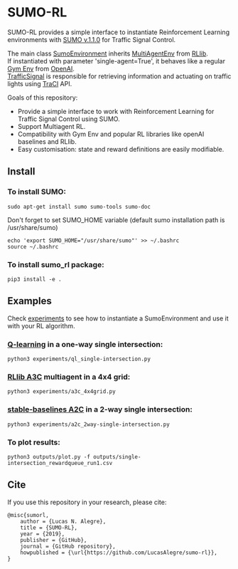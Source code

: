 # SUMO-RL

SUMO-RL provides a simple interface to instantiate Reinforcement Learning environments with [SUMO v.1.1.0](https://github.com/eclipse/sumo) for Traffic Signal Control. 

The main class [SumoEnvironment](https://github.com/LucasAlegre/sumo-rl/blob/master/environment/env.py) inherits [MultiAgentEnv](https://github.com/ray-project/ray/blob/master/python/ray/rllib/env/multi_agent_env.py) from [RLlib](https://github.com/ray-project/ray/tree/master/python/ray/rllib).  
If instantiated with parameter 'single-agent=True', it behaves like a regular [Gym Env](https://github.com/openai/gym/blob/master/gym/core.py) from [OpenAI](https://github.com/openai).  
[TrafficSignal](https://github.com/LucasAlegre/sumo-rl/blob/master/environment/traffic_signal.py) is responsible for retrieving information and actuating on traffic lights using [TraCI](https://sumo.dlr.de/wiki/TraCI) API.

Goals of this repository:
- Provide a simple interface to work with Reinforcement Learning for Traffic Signal Control using SUMO.
- Support Multiagent RL.
- Compatibility with Gym Env and popular RL libraries like openAI baselines and RLlib.
- Easy customisation: state and reward definitions are easily modifiable.

## Install

### To install SUMO:

```
sudo apt-get install sumo sumo-tools sumo-doc
```
Don't forget to set SUMO_HOME variable (default sumo installation path is /usr/share/sumo)
```
echo 'export SUMO_HOME="/usr/share/sumo"' >> ~/.bashrc
source ~/.bashrc
```

### To install sumo_rl package:
```
pip3 install -e .
```

## Examples

Check [experiments](https://github.com/LucasAlegre/sumo-rl/tree/master/experiments) to see how to instantiate a SumoEnvironment and use it with your RL algorithm.

### [Q-learning](https://github.com/LucasAlegre/sumo-rl/blob/master/agents/ql_agent.py) in a one-way single intersection:
```
python3 experiments/ql_single-intersection.py 
```

### [RLlib A3C](https://github.com/ray-project/ray/tree/master/python/ray/rllib/agents/a3c) multiagent in a 4x4 grid:
```
python3 experiments/a3c_4x4grid.py
```

### [stable-baselines A2C](https://stable-baselines.readthedocs.io/en/master/modules/a2c.html) in a 2-way single intersection:
```
python3 experiments/a2c_2way-single-intersection.py
```

### To plot results:
```
python3 outputs/plot.py -f outputs/single-intersection_rewardqueue_run1.csv
```

## Cite
If you use this repository in your research, please cite:
```
@misc{sumorl,
    author = {Lucas N. Alegre},
    title = {SUMO-RL},
    year = {2019},
    publisher = {GitHub},
    journal = {GitHub repository},
    howpublished = {\url{https://github.com/LucasAlegre/sumo-rl}},
}
```

